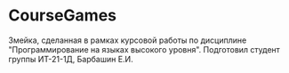 # CourseGames
Змейка, сделанная в рамках курсовой работы по дисциплине "Программирование на языках высокого уровня".
Подготовил студент группы ИТ-21-1Д, Барбашин Е.И.
